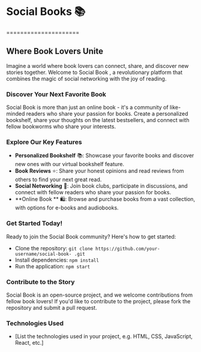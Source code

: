 # Social Books 📚
=====================

## Where Book Lovers Unite

Imagine a world where book lovers can connect, share, and discover new stories together. Welcome to Social Book  , a revolutionary platform that combines the magic of social networking with the joy of reading.

### **Discover Your Next Favorite Book**

Social Book   is more than just an online book  - it's a community of like-minded readers who share your passion for books. Create a personalized bookshelf, share your thoughts on the latest bestsellers, and connect with fellow bookworms who share your interests.

### **Explore Our Key Features**

* **Personalized Bookshelf** 📚: Showcase your favorite books and discover new ones with our virtual bookshelf feature.
* **Book Reviews** ⭐️: Share your honest opinions and read reviews from others to find your next great read.
* **Social Networking** 👥: Join book clubs, participate in discussions, and connect with fellow readers who share your passion for books.
* **Online Book ** 🛍️: Browse and purchase books from a vast collection, with options for e-books and audiobooks.

### **Get Started Today!**

Ready to join the Social Book   community? Here's how to get started:

* Clone the repository: `git clone https://github.com/your-username/social-book- .git`
* Install dependencies: `npm install`
* Run the application: `npm start`

### **Contribute to the Story**

Social Book   is an open-source project, and we welcome contributions from fellow book lovers! If you'd like to contribute to the project, please fork the repository and submit a pull request.

### **Technologies Used**

* [List the technologies used in your project, e.g. HTML, CSS, JavaScript, React, etc.]
